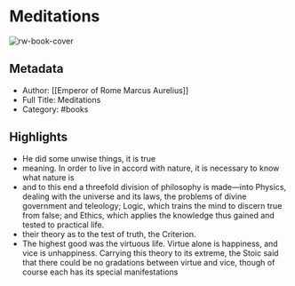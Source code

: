 # Meditations

![rw-book-cover](https://is2-ssl.mzstatic.com/image/thumb/Publication5/v4/91/e9/34/91e93443-8a99-075a-9a12-5aa148ca1ee8/coverArt.596c23.jpg/1400x0w.jpg)

## Metadata
- Author: [[Emperor of Rome Marcus Aurelius]]
- Full Title: Meditations
- Category: #books

## Highlights
- He did some unwise things, it is true
- meaning. In order to live in accord with nature, it is necessary to know what nature is
- and to this end a threefold division of philosophy is made—into Physics, dealing with the universe and its laws, the problems of divine government and teleology; Logic, which trains the mind to discern true from false; and Ethics, which applies the knowledge thus gained and tested to practical life.
- their theory as to the test of truth, the Criterion.
- The highest good was the virtuous life. Virtue alone is happiness, and vice is unhappiness. Carrying this theory to its extreme, the Stoic said that there could be no gradations between virtue and vice, though of course each has its special manifestations
